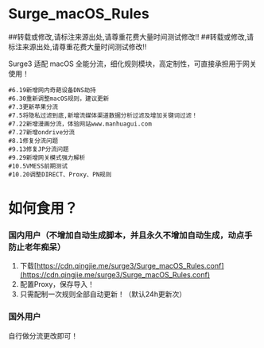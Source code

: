 # Surge_macOS_Rules

##转载或修改,请标注来源出处,请尊重花费大量时间测试修改!!
##转载或修改,请标注来源出处,请尊重花费大量时间测试修改!!

Surge3 适配 macOS 全能分流，细化规则模块，高定制性，可直接承担用于网关使用！

```
#6.19新增网内奇葩设备DNS劫持
#6.30重新调整macOS规则，建议更新
#7.3更新苹果分流
#7.5将隐私过滤到底,新增流媒体渠道数据分析过滤及增加关键词过滤！
#7.22新增漫画分流，体验网站www.manhuagui.com
#7.27新增ondrive分流
#8.1修复分流问题
#9.13修复JP分流问题
#9.29新增网关模式强力解析
#10.5VMESS前期测试
#10.20调整DIRECT、Proxy、PN规则
```

# 如何食用？

### 国内用户（不增加自动生成脚本，并且永久不增加自动生成，动点手防止老年痴呆）
1. 下载[https://cdn.qingjie.me/surge3/Surge_macOS_Rules.conf](https://cdn.qingjie.me/surge3/Surge_macOS_Rules.conf)
2. 配置Proxy，保存导入！
3. 只需配制一次规则全部自动更新！（默认24h更新次）

### 国外用户
自行做分流更改即可！
